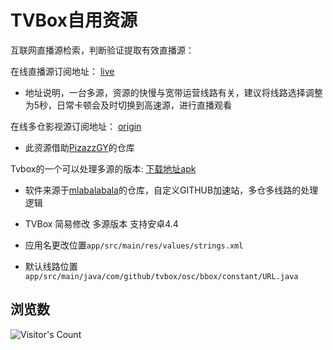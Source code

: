# TVBox自用资源

互联网直播源检索，判断验证提取有效直播源：

在线直播源订阅地址： [live](https://mirror.ghproxy.com/raw.githubusercontent.com/Supprise0901/TVBox_warehouse/main/live.txt)

* 地址说明，一台多源，资源的快慢与宽带运营线路有关，建议将线路选择调整为5秒，日常卡顿会及时切换到高速源，进行直播观看

在线多仓影视源订阅地址：  [origin](https://mirror.ghproxy.com/raw.githubusercontent.com/Supprise0901/TVBox_warehouse/main/warehouse.txt)

* 此资源借助[PizazzGY](https://github.com/PizazzGY/TVBox_warehouse)的仓库

Tvbox的一个可以处理多源的版本:  [下载地址apk](https://mirror.ghproxy.com/raw.githubusercontent.com/Supprise0901/TVbox/main/Release/app-release.apk)

* 软件来源于[mlabalabala](https://github.com/mlabalabala/box)的仓库，自定义GITHUB加速站，多仓多线路的处理逻辑

* TVBox 简易修改 多源版本 支持安卓4.4

- 应用名更改位置```app/src/main/res/values/strings.xml```

- 默认线路位置 ```app/src/main/java/com/github/tvbox/osc/bbox/constant/URL.java```

## 浏览数

![Visitor's Count](https://profile-counter.glitch.me/Supprise0901_TVBox_warehouse/count.svg)




